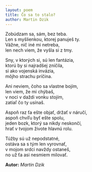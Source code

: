 ```yaml
---
layout: poem
title: Čo sa to stalo?
author: Martin Dzik
---
```


Zobúdzam sa, sám, bez teba.  
Len s myšlienkou, ktorej panuješ ty.  
Vážne, nič iné mi netreba,  
len nech viem, že vyšla si z tmy.  

Sny, v ktorých si, sú len fantázia,  
ktorú by si najradšej zničila,  
si ako vojenská invázia,  
môjho strachu príčina.  

Ani neviem, čoho sa vlastne bojím,  
len viem, že mi chýbaš,  
v noci v daždi vonku stojím,  
zatiaľ čo ty usínaš.  

Aspoň raz ťa ešte objať, držať v náručí,  
aspoň chvíľu byť ešte spolu,  
jeden bozk, ktorý sa nikdy neskončí,  
hrať v tvojom živote hlavnú rolu.  

Túžby sú už nepodstatné,  
ostáva sa s tým len vyrovnať,  
v mojom srdci navždy ostaneš,  
no už ťa asi nesmiem milovať.  

**Autor:** *Martin Dzik* 